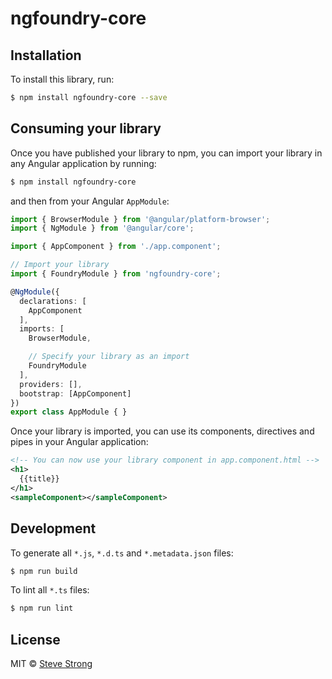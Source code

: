 # ngfoundry-core

## Installation

To install this library, run:

```bash
$ npm install ngfoundry-core --save
```

## Consuming your library

Once you have published your library to npm, you can import your library in any Angular application by running:

```bash
$ npm install ngfoundry-core
```

and then from your Angular `AppModule`:

```typescript
import { BrowserModule } from '@angular/platform-browser';
import { NgModule } from '@angular/core';

import { AppComponent } from './app.component';

// Import your library
import { FoundryModule } from 'ngfoundry-core';

@NgModule({
  declarations: [
    AppComponent
  ],
  imports: [
    BrowserModule,

    // Specify your library as an import
    FoundryModule
  ],
  providers: [],
  bootstrap: [AppComponent]
})
export class AppModule { }
```

Once your library is imported, you can use its components, directives and pipes in your Angular application:

```xml
<!-- You can now use your library component in app.component.html -->
<h1>
  {{title}}
</h1>
<sampleComponent></sampleComponent>
```

## Development

To generate all `*.js`, `*.d.ts` and `*.metadata.json` files:

```bash
$ npm run build
```

To lint all `*.ts` files:

```bash
$ npm run lint
```

## License

MIT © [Steve Strong](mailto:sstrong@apprenticesystems.com)
